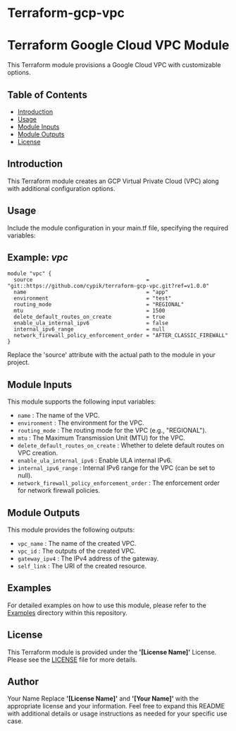 # Terraform-gcp-vpc
# Terraform Google Cloud VPC Module

This Terraform module provisions a Google Cloud VPC with customizable options.

## Table of Contents

- [Introduction](#introduction)
- [Usage](#usage)
- [Module Inputs](#module-inputs)
- [Module Outputs](#module-outputs)
- [License](#license)

## Introduction
This Terraform module creates an GCP Virtual Private Cloud (VPC) along with additional configuration options.

## Usage

Include the module configuration in your main.tf file, specifying the required variables:
## Example: _vpc_
```hcl
module "vpc" {
  source                                    = "git::https://github.com/cypik/terraform-gcp-vpc.git?ref=v1.0.0"
  name                                      = "app"
  environment                               = "test"
  routing_mode                              = "REGIONAL"
  mtu                                       = 1500
  delete_default_routes_on_create           = true
  enable_ula_internal_ipv6                  = false
  internal_ipv6_range                       = null
  network_firewall_policy_enforcement_order = "AFTER_CLASSIC_FIREWALL"
}
```
Replace the 'source' attribute with the actual path to the module in your project.

## Module Inputs
This module supports the following input variables:

- `name` : The name of the VPC.
- `environment` : The environment for the VPC.
- `routing_mode` : The routing mode for the VPC (e.g., "REGIONAL").
- `mtu` : The Maximum Transmission Unit (MTU) for the VPC.
- `delete_default_routes_on_create` : Whether to delete default routes on VPC creation.
- `enable_ula_internal_ipv6` : Enable ULA internal IPv6.
- `internal_ipv6_range` : Internal IPv6 range for the VPC (can be set to null).
- `network_firewall_policy_enforcement_order` : The enforcement order for network firewall policies.

## Module Outputs
This module provides the following outputs:

- `vpc_name` : The name of the created VPC.
- `vpc_id` : The outputs of the created VPC.
- `gateway_ipv4` : The IPv4 address of the gateway.
-  `self_link` : The URI of the created resource.

## Examples
For detailed examples on how to use this module, please refer to the [Examples](https://github.com/cypik/terraform-gcp-vpc/tree/master/example) directory within this repository.

## License
This Terraform module is provided under the **'[License Name]'** License. Please see the [LICENSE](https://github.com/cypik/terraform-gcp-vpc/blob/master/LICENSE) file for more details.

## Author
Your Name
Replace **'[License Name]'** and **'[Your Name]'** with the appropriate license and your information. Feel free to expand this README with additional details or usage instructions as needed for your specific use case.

